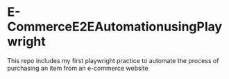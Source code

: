 # E-CommerceE2EAutomationusingPlaywright
This repo includes my first playwright practice to automate the process of purchasing an item from an e-commerce website
